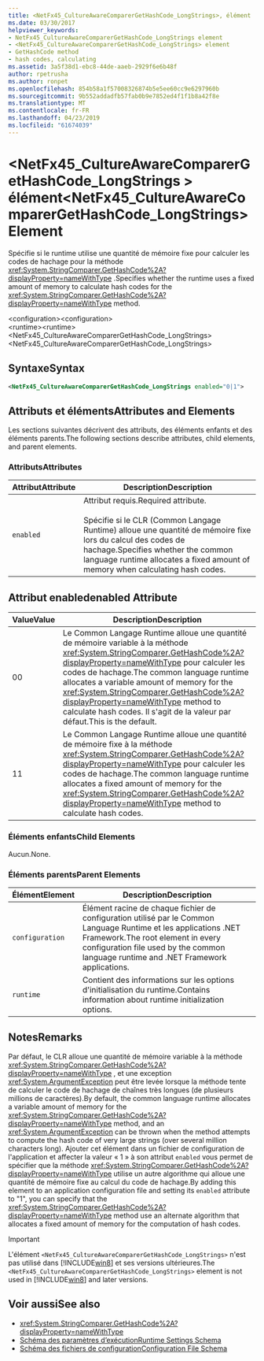 ```yaml
---
title: <NetFx45_CultureAwareComparerGetHashCode_LongStrings>, élément
ms.date: 03/30/2017
helpviewer_keywords:
- NetFx45_CultureAwareComparerGetHashCode_LongStrings element
- <NetFx45_CultureAwareComparerGetHashCode_LongStrings> element
- GetHashCode method
- hash codes, calculating
ms.assetid: 3a5f38d1-ebc8-44de-aaeb-2929f6e6b48f
author: rpetrusha
ms.author: ronpet
ms.openlocfilehash: 854b58a1f57008326874b5e5ee60cc9e6297960b
ms.sourcegitcommit: 9b552addadfb57fab0b9e7852ed4f1f1b8a42f8e
ms.translationtype: MT
ms.contentlocale: fr-FR
ms.lasthandoff: 04/23/2019
ms.locfileid: "61674039"
---
```

# <a name="netfx45cultureawarecomparergethashcodelongstrings-element"></a><span data-ttu-id="b1a7b-102">\<NetFx45_CultureAwareComparerGetHashCode_LongStrings > élément</span><span class="sxs-lookup"><span data-stu-id="b1a7b-102">\<NetFx45_CultureAwareComparerGetHashCode_LongStrings> Element</span></span>
<span data-ttu-id="b1a7b-103">Spécifie si le runtime utilise une quantité de mémoire fixe pour calculer les codes de hachage pour la méthode <xref:System.StringComparer.GetHashCode%2A?displayProperty=nameWithType> .</span><span class="sxs-lookup"><span data-stu-id="b1a7b-103">Specifies whether the runtime uses a fixed amount of memory to calculate hash codes for the <xref:System.StringComparer.GetHashCode%2A?displayProperty=nameWithType> method.</span></span>  
  
 <span data-ttu-id="b1a7b-104">\<configuration></span><span class="sxs-lookup"><span data-stu-id="b1a7b-104">\<configuration></span></span>  
<span data-ttu-id="b1a7b-105">\<runtime></span><span class="sxs-lookup"><span data-stu-id="b1a7b-105">\<runtime></span></span>  
<span data-ttu-id="b1a7b-106"><NetFx45_CultureAwareComparerGetHashCode_LongStrings></span><span class="sxs-lookup"><span data-stu-id="b1a7b-106"><NetFx45_CultureAwareComparerGetHashCode_LongStrings></span></span>  
  
## <a name="syntax"></a><span data-ttu-id="b1a7b-107">Syntaxe</span><span class="sxs-lookup"><span data-stu-id="b1a7b-107">Syntax</span></span>  
  
```xml
<NetFx45_CultureAwareComparerGetHashCode_LongStrings enabled="0|1">  
```  
  
## <a name="attributes-and-elements"></a><span data-ttu-id="b1a7b-108">Attributs et éléments</span><span class="sxs-lookup"><span data-stu-id="b1a7b-108">Attributes and Elements</span></span>  
 <span data-ttu-id="b1a7b-109">Les sections suivantes décrivent des attributs, des éléments enfants et des éléments parents.</span><span class="sxs-lookup"><span data-stu-id="b1a7b-109">The following sections describe attributes, child elements, and parent elements.</span></span>  
  
### <a name="attributes"></a><span data-ttu-id="b1a7b-110">Attributs</span><span class="sxs-lookup"><span data-stu-id="b1a7b-110">Attributes</span></span>  
  
|<span data-ttu-id="b1a7b-111">Attribut</span><span class="sxs-lookup"><span data-stu-id="b1a7b-111">Attribute</span></span>|<span data-ttu-id="b1a7b-112">Description</span><span class="sxs-lookup"><span data-stu-id="b1a7b-112">Description</span></span>|  
|---------------|-----------------|  
|`enabled`|<span data-ttu-id="b1a7b-113">Attribut requis.</span><span class="sxs-lookup"><span data-stu-id="b1a7b-113">Required attribute.</span></span><br /><br /> <span data-ttu-id="b1a7b-114">Spécifie si le CLR (Common Langage Runtime) alloue une quantité de mémoire fixe lors du calcul des codes de hachage.</span><span class="sxs-lookup"><span data-stu-id="b1a7b-114">Specifies whether the common language runtime allocates a fixed amount of memory when calculating hash codes.</span></span>|  
  
## <a name="enabled-attribute"></a><span data-ttu-id="b1a7b-115">Attribut enabled</span><span class="sxs-lookup"><span data-stu-id="b1a7b-115">enabled Attribute</span></span>  
  
|<span data-ttu-id="b1a7b-116">Value</span><span class="sxs-lookup"><span data-stu-id="b1a7b-116">Value</span></span>|<span data-ttu-id="b1a7b-117">Description</span><span class="sxs-lookup"><span data-stu-id="b1a7b-117">Description</span></span>|  
|-----------|-----------------|  
|<span data-ttu-id="b1a7b-118">0</span><span class="sxs-lookup"><span data-stu-id="b1a7b-118">0</span></span>|<span data-ttu-id="b1a7b-119">Le Common Langage Runtime alloue une quantité de mémoire variable à la méthode <xref:System.StringComparer.GetHashCode%2A?displayProperty=nameWithType> pour calculer les codes de hachage.</span><span class="sxs-lookup"><span data-stu-id="b1a7b-119">The common language runtime allocates a variable amount of memory for the <xref:System.StringComparer.GetHashCode%2A?displayProperty=nameWithType> method to calculate hash codes.</span></span> <span data-ttu-id="b1a7b-120">Il s'agit de la valeur par défaut.</span><span class="sxs-lookup"><span data-stu-id="b1a7b-120">This is the default.</span></span>|  
|<span data-ttu-id="b1a7b-121">1</span><span class="sxs-lookup"><span data-stu-id="b1a7b-121">1</span></span>|<span data-ttu-id="b1a7b-122">Le Common Langage Runtime alloue une quantité de mémoire fixe à la méthode <xref:System.StringComparer.GetHashCode%2A?displayProperty=nameWithType> pour calculer les codes de hachage.</span><span class="sxs-lookup"><span data-stu-id="b1a7b-122">The common language runtime allocates a fixed amount of memory for the <xref:System.StringComparer.GetHashCode%2A?displayProperty=nameWithType> method to calculate hash codes.</span></span>|  
  
### <a name="child-elements"></a><span data-ttu-id="b1a7b-123">Éléments enfants</span><span class="sxs-lookup"><span data-stu-id="b1a7b-123">Child Elements</span></span>  
 <span data-ttu-id="b1a7b-124">Aucun.</span><span class="sxs-lookup"><span data-stu-id="b1a7b-124">None.</span></span>  
  
### <a name="parent-elements"></a><span data-ttu-id="b1a7b-125">Éléments parents</span><span class="sxs-lookup"><span data-stu-id="b1a7b-125">Parent Elements</span></span>  
  
|<span data-ttu-id="b1a7b-126">Élément</span><span class="sxs-lookup"><span data-stu-id="b1a7b-126">Element</span></span>|<span data-ttu-id="b1a7b-127">Description</span><span class="sxs-lookup"><span data-stu-id="b1a7b-127">Description</span></span>|  
|-------------|-----------------|  
|`configuration`|<span data-ttu-id="b1a7b-128">Élément racine de chaque fichier de configuration utilisé par le Common Language Runtime et les applications .NET Framework.</span><span class="sxs-lookup"><span data-stu-id="b1a7b-128">The root element in every configuration file used by the common language runtime and .NET Framework applications.</span></span>|  
|`runtime`|<span data-ttu-id="b1a7b-129">Contient des informations sur les options d'initialisation du runtime.</span><span class="sxs-lookup"><span data-stu-id="b1a7b-129">Contains information about runtime initialization options.</span></span>|  
  
## <a name="remarks"></a><span data-ttu-id="b1a7b-130">Notes</span><span class="sxs-lookup"><span data-stu-id="b1a7b-130">Remarks</span></span>  
 <span data-ttu-id="b1a7b-131">Par défaut, le CLR alloue une quantité de mémoire variable à la méthode <xref:System.StringComparer.GetHashCode%2A?displayProperty=nameWithType> , et une exception <xref:System.ArgumentException> peut être levée lorsque la méthode tente de calculer le code de hachage de chaînes très longues (de plusieurs millions de caractères).</span><span class="sxs-lookup"><span data-stu-id="b1a7b-131">By default, the common language runtime allocates a variable amount of memory for the <xref:System.StringComparer.GetHashCode%2A?displayProperty=nameWithType> method, and an <xref:System.ArgumentException> can be thrown when the method attempts to compute the hash code of very large strings (over several million characters long).</span></span> <span data-ttu-id="b1a7b-132">Ajouter cet élément dans un fichier de configuration de l'application et affecter la valeur « 1 » à son attribut `enabled` vous permet de spécifier que la méthode <xref:System.StringComparer.GetHashCode%2A?displayProperty=nameWithType> utilise un autre algorithme qui alloue une quantité de mémoire fixe au calcul du code de hachage.</span><span class="sxs-lookup"><span data-stu-id="b1a7b-132">By adding this element to an application configuration file and setting its `enabled` attribute to "1", you can specify that the <xref:System.StringComparer.GetHashCode%2A?displayProperty=nameWithType> method use an alternate algorithm that allocates a fixed amount of memory for the computation of hash codes.</span></span>  
  
> [!IMPORTANT]
>  <span data-ttu-id="b1a7b-133">L'élément `<NetFx45_CultureAwareComparerGetHashCode_LongStrings>` n'est pas utilisé dans [!INCLUDE[win8](../../../../../includes/win8-md.md)] et ses versions ultérieures.</span><span class="sxs-lookup"><span data-stu-id="b1a7b-133">The `<NetFx45_CultureAwareComparerGetHashCode_LongStrings>` element is not used in [!INCLUDE[win8](../../../../../includes/win8-md.md)] and later versions.</span></span>  
  
## <a name="see-also"></a><span data-ttu-id="b1a7b-134">Voir aussi</span><span class="sxs-lookup"><span data-stu-id="b1a7b-134">See also</span></span>

- <xref:System.StringComparer.GetHashCode%2A?displayProperty=nameWithType>
- [<span data-ttu-id="b1a7b-135">Schéma des paramètres d’exécution</span><span class="sxs-lookup"><span data-stu-id="b1a7b-135">Runtime Settings Schema</span></span>](../../../../../docs/framework/configure-apps/file-schema/runtime/index.md)
- [<span data-ttu-id="b1a7b-136">Schéma des fichiers de configuration</span><span class="sxs-lookup"><span data-stu-id="b1a7b-136">Configuration File Schema</span></span>](../../../../../docs/framework/configure-apps/file-schema/index.md)
